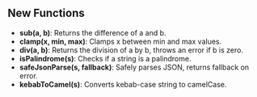 ## New Functions

- **sub(a, b)**: Returns the difference of a and b.
- **clamp(x, min, max)**: Clamps x between min and max values.
- **div(a, b)**: Returns the division of a by b, throws an error if b is zero.
- **isPalindrome(s)**: Checks if a string is a palindrome.
- **safeJsonParse(s, fallback)**: Safely parses JSON, returns fallback on error.
- **kebabToCamel(s)**: Converts kebab-case string to camelCase.